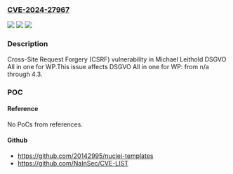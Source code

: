 ### [CVE-2024-27967](https://cve.mitre.org/cgi-bin/cvename.cgi?name=CVE-2024-27967)
![](https://img.shields.io/static/v1?label=Product&message=DSGVO%20All%20in%20one%20for%20WP&color=blue)
![](https://img.shields.io/static/v1?label=Version&message=n%2Fa&color=blue)
![](https://img.shields.io/static/v1?label=Vulnerability&message=CWE-352%20Cross-Site%20Request%20Forgery%20(CSRF)&color=brighgreen)

### Description

Cross-Site Request Forgery (CSRF) vulnerability in Michael Leithold DSGVO All in one for WP.This issue affects DSGVO All in one for WP: from n/a through 4.3.

### POC

#### Reference
No PoCs from references.

#### Github
- https://github.com/20142995/nuclei-templates
- https://github.com/NaInSec/CVE-LIST

